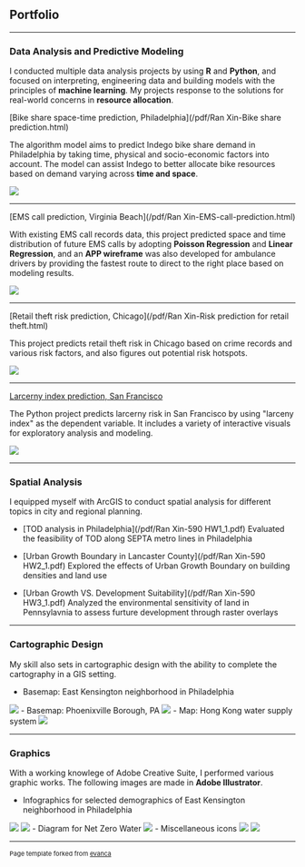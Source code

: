 ## Portfolio

---

### Data Analysis and Predictive Modeling
I conducted multiple data analysis projects by using **R** and **Python**, and focused on interpreting, engineering data and building models with the principles of **machine learning**. My projects response to the solutions for real-world concerns in **resource allocation**.

[Bike share space-time prediction, Philadelphia](/pdf/Ran Xin-Bike share prediction.html)

The algorithm model aims to predict Indego bike share demand in Philadelphia by taking time, physical and socio-economic factors into account. The model can assist Indego to better allocate bike resources based on demand varying across **time and space**.

<img src="images/bike.png?raw=true"/>

---

[EMS call prediction, Virginia Beach](/pdf/Ran Xin-EMS-call-prediction.html)

With existing EMS call records data, this project predicted space and time distribution of future EMS calls by adopting **Poisson Regression** and **Linear Regression**, and an **APP wireframe** was also developed for ambulance drivers by providing the fastest route to direct to the right place based on modeling results. 

<img src="images/EMS.png?raw=true"/>

---

[Retail theft risk prediction, Chicago](/pdf/Ran Xin-Risk prediction for retail theft.html)

This project predicts retail theft risk in Chicago based on crime records and various risk factors, and also figures out potential risk hotspots.

<img src="images/Risk.png?raw=true"/>

---

[Larcerny index prediction, San Francisco](https://njxinran95.github.io/xin_he_finalproject)

The Python project predicts larcerny risk in San Francisco by using "larceny index" as the dependent variable. It includes a variety of interactive visuals for exploratory analysis and modeling.  

<img src="images/bokeh_plot.png?raw=true"/>

---

### Spatial Analysis
I equipped myself with ArcGIS to conduct spatial analysis for different topics in city and regional planning. 

- [TOD analysis in Philadelphia](/pdf/Ran Xin-590 HW1_1.pdf)
Evaluated the feasibility of TOD along SEPTA metro lines in Philadelphia

- [Urban Growth Boundary in Lancaster County](/pdf/Ran Xin-590 HW2_1.pdf)
Explored the effects of Urban Growth Boundary on building densities and land use

- [Urban Growth VS. Development Suitability](/pdf/Ran Xin-590 HW3_1.pdf)
Analyzed the environmental sensitivity of land in Pennsylavnia to assess furture development through raster overlays 

---

### Cartographic Design 
My skill also sets in cartographic design with the ability to complete the cartography in a GIS setting. 

- Basemap: East Kensington neighborhood in Philadelphia
<img src="images/East Kensington-basemap-01.png?raw=true"/>
- Basemap: Phoenixville Borough, PA
<img src="images/Ran Xin-Phoenixville base map-01.jpg?raw=true"/>
- Map: Hong Kong water supply system
<img src="images/HK_water-01.png?raw=true"/>

---

### Graphics
With a working knowlege of Adobe Creative Suite, I performed various graphic works. The following images are made in **Adobe Illustrator**.

- Infographics for selected demographics of East Kensington neighborhood in Philadelphia
<img src="images/infographic1-01.jpg?raw=true"/>
<img src="images/infographic2-01.jpg?raw=true"/>
- Diagram for Net Zero Water 
<img src="images/Infographic-NetZeroWater.png?raw=true"/>
- Miscellaneous icons
<img src="images/FIMPC icons2-01.png?raw=true"/>
<img src="images/FIMPC icons.png?raw=true"/>

---

<p style="font-size:11px">Page template forked from <a href="https://github.com/evanca/quick-portfolio">evanca</a></p>
<!-- Remove above link if you don't want to attibute -->
